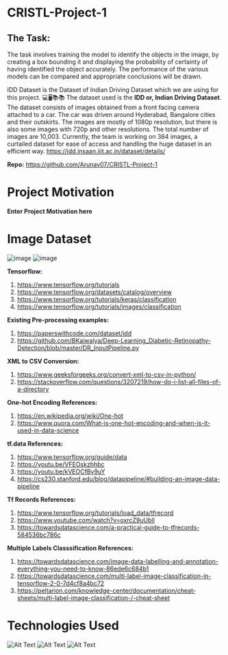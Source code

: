 # CRISTL-Project-1

## The Task: 
The task involves training the model to identify the objects in the image, by creating a box bounding it and displaying the probability of certainty of having identified the object accurately. 
The performance of the various models can be compared and appropriate conclusions will be drawn.

IDD Dataset is the Dataset of Indian Driving Dataset which we are using for this project.
💻🖥📚📚
The dataset used is the **IDD or, Indian Driving Dataset**. The dataset consists of images obtained from a front facing camera attached to a car. The car was driven around Hyderabad, Bangalore cities and their outskirts. The images are mostly of 1080p resolution, but there is also some images with 720p and other resolutions. The total number of images are 10,003. Currently, the team is working on 384 images, a curtailed dataset for ease of access and handling the huge dataset in an efficient way. https://idd.insaan.iiit.ac.in/dataset/details/

**Repo:** https://github.com/Arunav07/CRISTL-Project-1


# Project Motivation

**Enter Project Motivation here**

# Image Dataset

![image](https://user-images.githubusercontent.com/83348948/137622320-ea941b46-0953-449e-871a-2a36e5776b2c.png) ![image](https://user-images.githubusercontent.com/83348948/137622426-3ab8608d-3582-4db6-9961-7f5c7f2406f2.png)





**Tensorflow:**
1) https://www.tensorflow.org/tutorials
2) https://www.tensorflow.org/datasets/catalog/overview
3) https://www.tensorflow.org/tutorials/keras/classification
4) https://www.tensorflow.org/tutorials/images/classification

**Existing Pre-processing examples:**
1) https://paperswithcode.com/dataset/idd
2) https://github.com/BKaiwalya/Deep-Learning_Diabetic-Retinopathy-Detection/blob/master/DR_InputPipeline.py

**XML to CSV Conversion:**
1) https://www.geeksforgeeks.org/convert-xml-to-csv-in-python/
2) https://stackoverflow.com/questions/3207219/how-do-i-list-all-files-of-a-directory

**One-hot Encoding References:**
1) https://en.wikipedia.org/wiki/One-hot
2) https://www.quora.com/What-is-one-hot-encoding-and-when-is-it-used-in-data-science

**tf.data References:**
1) https://www.tensorflow.org/guide/data
2) https://youtu.be/VFEOskzhhbc
3) https://youtu.be/kVEOCfBy9uY
4) https://cs230.stanford.edu/blog/datapipeline/#building-an-image-data-pipeline
 
**Tf Records References:**
1) https://www.tensorflow.org/tutorials/load_data/tfrecord
2) https://www.youtube.com/watch?v=oxrcZ9uUblI
3) https://towardsdatascience.com/a-practical-guide-to-tfrecords-584536bc786c

**Multiple Labels Classsification References:**
1) https://towardsdatascience.com/image-data-labelling-and-annotation-everything-you-need-to-know-86ede6c684b1
2) https://towardsdatascience.com/multi-label-image-classification-in-tensorflow-2-0-7d4cf8a4bc72
3) https://peltarion.com/knowledge-center/documentation/cheat-sheets/multi-label-image-classification-/-cheat-sheet

# Technologies Used

![Alt Text](https://github.com/Atharva-D/git-mlsc/blob/main/python.jpg)
![Alt Text](https://github.com/Atharva-D/git-mlsc/blob/main/Tensorflow.png)
![Alt Text](https://github.com/Atharva-D/git-mlsc/blob/main/colab1.png)




